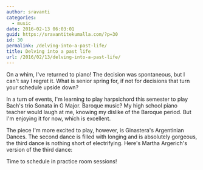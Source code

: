 ```yaml
---
author: sravanti
categories:
  - music
date: 2016-02-13 06:03:01
guid: https://sravantitekumalla.com/?p=30
id: 30
permalink: /delving-into-a-past-life/
title: Delving into a past life
url: /2016/02/13/delving-into-a-past-life/
---
```


On a whim, I've returned to piano! The decision was spontaneous, but I can't say I regret it. What is senior spring for, if not for decisions that turn your schedule upside down?

In a turn of events, I'm learning to play harpsichord this semester to play Bach's trio Sonata in G Major. Baroque music? My high school piano teacher would laugh at me, knowing my dislike of the Baroque period. But I'm enjoying it for now, which is excellent.

The piece I'm more excited to play, however, is Ginastera's Argentinian Dances. The second dance is filled with longing and is absolutely gorgeous, the third dance is nothing short of electrifying. Here's Martha Argerich's version of the third dance:



Time to schedule in practice room sessions!
